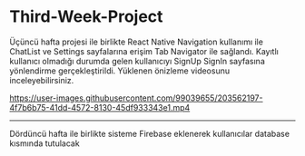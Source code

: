 <h1> Third-Week-Project </h1>
<p> Üçüncü hafta projesi ile birlikte React Native Navigation kullanımı ile ChatList ve Settings sayfalarına erişim Tab Navigator ile sağlandı. Kayıtlı kullanıcı olmadığı durumda gelen kullanıcıyı SignUp SignIn sayfasına yönlendirme gerçekleştirildi. Yüklenen önizleme videosunu inceleyebilirsiniz.




https://user-images.githubusercontent.com/99039655/203562197-4f7b6b75-41dd-4572-8130-45df933343e1.mp4



----
Dördüncü hafta ile birlikte sisteme Firebase eklenerek kullanıcılar database kısmında tutulacak</p>
